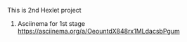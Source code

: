 This is 2nd Hexlet project
1. Asciinema for 1st stage https://asciinema.org/a/OeountdX848rx1MLdacsbPgum
